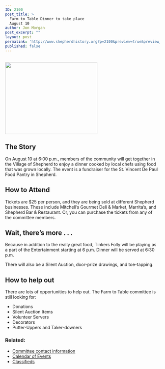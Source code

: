 ```yaml
---
ID: 2100
post_title: >
  Farm to Table Dinner to take place
  August 10
author: Jon Morgan
post_excerpt: ""
layout: post
permalink: 'http://www.shepherdhistory.org?p=2100&preview=true&preview_id=2100'
published: false
---
```

<h2><img class="alignnone size-medium wp-image-2102" src="http://www.shepherdhistory.org/wp-content/uploads/2017/06/fork-knife-and-plate-300px-300x234.png" alt="" width="300" height="234" /></h2>
<h2>The Story</h2>
On August 10 at 6:00 p.m., members of the community will get together in the Village of Shepherd to enjoy a dinner cooked by local chefs using food that was grown locally. The event is a fundraiser for the St. Vincent De Paul Food Pantry in Shepherd.
<h2>How to Attend</h2>
Tickets are $25 per person, and they are being sold at different Shepherd businesses. These include Mitchell’s Gourmet Deli &amp; Market, Marrita’s, and Shepherd Bar &amp; Restaurant. Or, you can purchase the tickets from any of the committee members.
<h2>Wait, there’s more . . .</h2>
Because in addition to the really great food, Tinkers Folly will be playing as a part of the Entertainment starting at 6 p.m. Dinner will be served at 6:30 p.m.

There will also be a Silent Auction, door-prize drawings, and toe-tapping.
<h2>How to help out</h2>
There are lots of opportunities to help out. The Farm to Table committee is still looking for:
<ul>
 	<li>Donations</li>
 	<li>Silent Auction Items</li>
 	<li>Volunteer Servers</li>
 	<li>Decorators</li>
 	<li>Putter-Uppers and Taker-downers</li>
</ul>
<h3>Related:</h3>
<ul>
 	<li><a href="http://www.shepherdhistory.org/shepherd-business-directory/organization/Shepherd+Community+Farm+to+Table/">Committee contact information</a></li>
 	<li><a href="http://www.shepherdhistory.org/events/list/">Calendar of Events</a></li>
 	<li><a href="http://www.shepherdhistory.org/adverts/">Classifieds</a></li>
</ul>